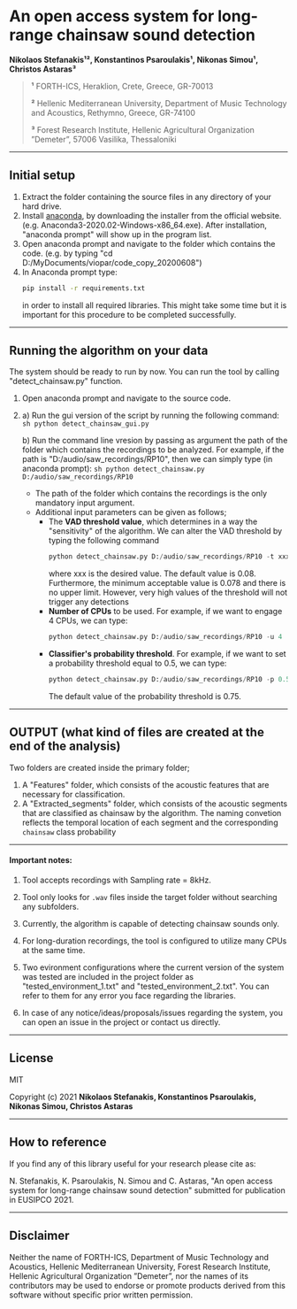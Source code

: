 # An open access system for long-range chainsaw sound detection
 **Nikolaos Stefanakis¹², Konstantinos Psaroulakis¹, Nikonas Simou¹, Christos Astaras³**
> **¹** FORTH-ICS, Heraklion, Crete, Greece, GR-70013
>
> **²** Hellenic Mediterranean University, Department of Music Technology and Acoustics, Rethymno, Greece, GR-74100
> 
> **³** Forest Research Institute, Hellenic Agricultural Organization ”Demeter”, 57006 Vasilika, Thessaloniki
-----
## Initial setup 
1) Extract the folder containing the source files in any directory of your hard drive.
2) Install [anaconda], by downloading the installer from the official website. (e.g. Anaconda3-2020.02-Windows-x86_64.exe).
After installation, "anaconda prompt" will show up in the program list.
3) Open anaconda prompt and navigate to the folder which contains the code. (e.g. by typing "cd D:/MyDocuments/viopar/code_copy_20200608")
4) In Anaconda prompt type:
    ```sh
    pip install -r requirements.txt
    ```
    in order to install all required libraries.
    This might take some time but it is important for this procedure to be completed 
    successfully.
-----
## Running the algorithm on your data
The system should be ready to run by now. You can run the tool by calling "detect_chainsaw.py" function.
1) Open anaconda prompt and navigate to the source code.
2)  a) Run the gui version of the script by running the following command:
        ```sh
        python detect_chainsaw_gui.py
        ```
        
    b) Run the command line vresion by passing as argument the path of the folder which contains the recordings to be analyzed.
    For example, if the path is "D:/audio/saw_recordings/RP10", then we can simply type (in anaconda prompt):
        ```sh
        python detect_chainsaw.py D:/audio/saw_recordings/RP10
        ```
    * The path of the folder which contains the recordings is the only mandatory input argument.
    * Additional input parameters can be given as follows;
        * The **VAD threshold value**,  which determines in a way the "sensitivity" of the algorithm.  We can alter the VAD threshold by typing the following command
            ```py
            python detect_chainsaw.py D:/audio/saw_recordings/RP10 -t xxx
            ```
            where xxx is the desired value. The default value is 0.08. Furthermore, the minimum acceptable value is 0.078 and there is no upper limit. However, very high values of the threshold will not trigger any detections
        * **Number of CPUs** to be used. For example, if we want to engage 4 CPUs, we can type:
            ```py
            python detect_chainsaw.py D:/audio/saw_recordings/RP10 -u 4
            ```
        * **Classifier's probability threshold**. For example, if we want to set a probability threshold equal to 0.5, we can type:
            ```py
            python detect_chainsaw.py D:/audio/saw_recordings/RP10 -p 0.5
            ```
            The default value of the probability threshold is 0.75.
-----
## OUTPUT (what kind of files are created at the end of the analysis)
Two folders are created inside the primary folder;
1) A "Features" folder, which consists of the acoustic features that are necessary
for classification.
2) A "Extracted_segments" folder, which consists of the acoustic segments that are classified as chainsaw by the algorithm. The naming convetion reflects the temporal location of each segment and the corresponding `chainsaw` class probability

--------

#### Important notes:
1) Tool accepts recordings with Sampling rate = 8kHz.

2) Tool only looks for `.wav` files inside the target folder without searching any subfolders.

3) Currently, the algorithm is capable of detecting chainsaw sounds only.

4) For long-duration recordings, the tool is configured to utilize many CPUs at the same time.

5) Two evironment configurations where the current version of the system was tested are included in the project folder as "tested_environment_1.txt" and "tested_environment_2.txt". You can refer to them for any error you face regarding the libraries.

6) In case of any notice/ideas/proposals/issues regarding the system, you can open an issue in the project or contact us directly.

 [anaconda]: <https://anaconda.org/>

-----

## License
MIT 

Copyright (c) 2021 **Nikolaos Stefanakis, Konstantinos Psaroulakis, Nikonas Simou, Christos Astaras**


-----

## How to reference
If you find any of this library useful for your research please cite as:

N. Stefanakis, K. Psaroulakis, N. Simou and C. Astaras, "An open access system for long-range chainsaw sound detection" submitted for publication in EUSIPCO 2021.

-----

## Disclaimer

Neither the name of FORTH-ICS, Department of Music Technology and Acoustics, Hellenic Mediterranean University, Forest Research Institute, Hellenic Agricultural Organization ”Demeter”, nor the names of its contributors may be used to endorse or promote products derived from this software without specific prior written permission.
